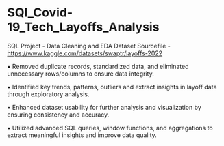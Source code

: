 # SQl_Covid-19_Tech_Layoffs_Analysis
SQL Project - Data Cleaning and EDA
Dataset Sourcefile - https://www.kaggle.com/datasets/swaptr/layoffs-2022

•	Removed duplicate records, standardized data, and eliminated unnecessary rows/columns to ensure data integrity.

•	Identified key trends, patterns, outliers and extract insights in layoff data through exploratory analysis.

•	Enhanced dataset usability for further analysis and visualization by ensuring consistency and accuracy.

• Utilized advanced SQL queries, window functions, and aggregations to extract meaningful insights and improve data quality.

